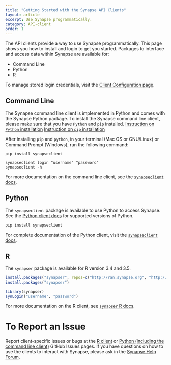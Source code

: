 ```yaml
---
title: "Getting Started with the Synapse API Clients"
layout: article
excerpt: Use Synapse programmatically.
category: API-client
order: 1
---
```


The API clients provide a way to use Synapse programmatically. This page shows you how to install and login to get you started. Packages to interface and access data within Synapse are available for:

* Command Line
* Python
* R

To manage stored login credentials, visit the [Client Configuration page](client_configuration.md).

## Command Line

The Synapse command line client is implemented in Python and comes with the Synapse Python package. To install the Synapse command line client, please make sure that you have `Python` and `pip` installed.
[Instruction on `Python` installation](https://www.python.org/downloads/)
[Instruction on `pip` installation](https://pip.pypa.io/en/stable/installing/)

After installing `pip` and `python`, in your terminal (Mac OS or GNU/Linux) or Command Prompt (Windows), run the following command:

```console
pip install synapseclient
```

```console
synapseclient login "username" "password"
synapseclient -h
```

For more documentation on the command line client, see the [`synapseclient` docs](https://python-docs.synapse.org/build/html/CommandLineClient.html).

## Python

The `synapseclient` package is available to use Python to access Synapse. See the [Python client docs](https://python-docs.synapse.org/build/html/index.html#overview) for supported versions of Python.

```python
pip install synapseclient
```

For complete documentation of the Python client, visit the [`synapseclient` docs](https://python-docs.synapse.org/build/html/index.html).

## R

The `synapser` package is available for R version 3.4 and 3.5.

```R
install.packages("synapser", repos=c("http://ran.synapse.org", "http://cran.fhcrc.org"))
install.packages("synapser")
```

```R
library(synapser)
synLogin("username", "password")
```

For more documentation on the R client, see [`synapser` R docs](https://r-docs.synapse.org).

# To Report an Issue

Report client-specific issues or bugs at the [R client](https://github.com/Sage-Bionetworks/synapser/issues) or [Python (including the command line client)](https://github.com/Sage-Bionetworks/synapsePythonClient/issues) GitHub Issues pages. If you have questions on how to use the clients to interact with Synapse, please ask in the [Synapse Help Forum](https://www.synapse.org/#!SynapseForum:default).
